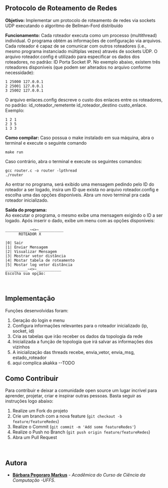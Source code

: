 ## Protocolo de Roteamento de Redes

**Objetivo:** Implementar um protocolo de roteamento de redes via sockets UDP executando o algoritmo de Bellman-Ford distribuído<br>

**Funcionamento:** 
Cada roteador executa como um processo (multithread) individual. O programa obtém as informações de configuração via arquivos. Cada roteador é capaz de se comunicar com outros roteadores (i.e., mesmo programa instanciado múltiplas vezes) através de sockets UDP. 
O arquivo roteador.config é utilizado para especificar os dados dos roteadores, no padrão: ID Porta Socket IP. No exemplo abaixo, existem três roteadores disponíveis (que podem ser alterados no arquivo conforme necessidade):
```
1 25000 127.0.0.1
2 25001 127.0.0.1
3 25002 127.0.0.1
```
O arquivo enlaces.config descreve o custo dos enlaces entre os roteadores, no padrão: id_roteador_remetente id_roteador_destino custo_enlace. Exemplo:
```
1 2 1
2 3 5
1 3 3
```

**Como compilar:**
Caso possua o make instalado em sua máquina, abra o terminal e execute o seguinte comando
```
make run
```
Caso contrário, abra o terminal e execute os seguintes comandos:
```
gcc router.c -o router -lpthread
./router
```
Ao entrar no programa, será exibido uma mensagem pedindo pelo ID do roteador a ser logado, insira um ID que exista no arquivo roteador.config e escolha uma das opções disponíveis.
Abra um novo terminal pra cada roteador inicializado.

**Saída do programa:**
<br>
Ao executar o programa, o mesmo exibe uma mensagem exigindo o ID a ser logado. Após inserir o dado, exibe um menu com as opções disponíveis:

```
___________~<>~___________
      ROTEADOR X

|0| Sair
|1| Enviar Mensagem
|2| Visualizar Mensagem
|3| Mostrar vetor distância
|4| Mostar tabela de roteamento
|5| Mostar log vetor distância
__________~<>~___________
Escolha sua opção:       
```
<br>

## Implementação

Funções desenvolvidas foram:
1. Geração do login e menu
2. Configura informações relevantes para o roteador inicializado (ip, socket, id)
3. Cria as tabelas que irão receber os dados da topologia da rede
4. Inicializada a função de topologia que irá salvar as informações dos vizinhos
5. A inicialização das threads recebe, envia_vetor, envia_msg, estado_roteador
6. aqui complica akakka --TODO

## Como Contribuir

Para contribuir e deixar a comunidade open source um lugar incrivel para aprender, projetar, criar e inspirar outras pessoas. Basta seguir as instruções logo abaixo:

1. Realize um Fork do projeto
2. Crie um branch com a nova feature (`git checkout -b feature/featureRedes`)
3. Realize o Commit (`git commit -m 'Add some featureRedes'`)
4. Realize o Push no Branch (`git push origin feature/featureRedes`)
5. Abra um Pull Request

<br>

## Autora

- **[Bárbara Pegoraro Markus](https://github.com/barbs-pm)** - _Acadêmica do Curso de Ciência da Computação -UFFS_. 
